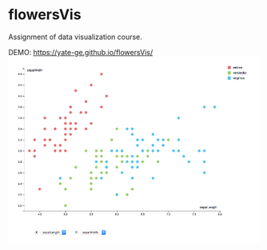# flowersVis
Assignment of data visualization course.

DEMO: https://yate-ge.github.io/flowersVis/
![](https://github.com/yate-ge/flowersVis/blob/master/preview.png)
